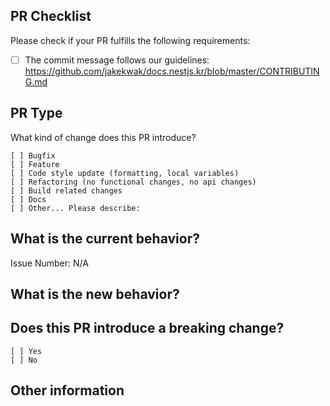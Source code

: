 ## PR Checklist
Please check if your PR fulfills the following requirements:

- [ ] The commit message follows our guidelines: https://github.com/jakekwak/docs.nestjs.kr/blob/master/CONTRIBUTING.md


## PR Type
What kind of change does this PR introduce?

<!-- Please check the one that applies to this PR using "x". -->
```
[ ] Bugfix
[ ] Feature
[ ] Code style update (formatting, local variables)
[ ] Refactoring (no functional changes, no api changes)
[ ] Build related changes
[ ] Docs
[ ] Other... Please describe:
```

## What is the current behavior?
<!-- Please describe the current behavior that you are modifying, or link to a relevant issue. -->

Issue Number: N/A


## What is the new behavior?


## Does this PR introduce a breaking change?
```
[ ] Yes
[ ] No
```

<!-- If this PR contains a breaking change, please describe the impact and migration path for existing applications below. -->


## Other information
